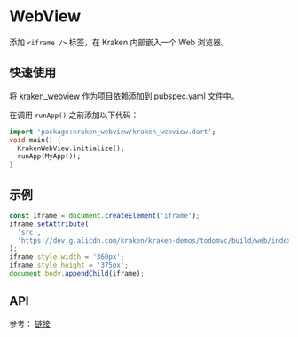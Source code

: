 # WebView

添加 `<iframe />` 标签，在 Kraken 内部嵌入一个 Web 浏览器。

## 快速使用

将 [kraken_webview](https://pub.dev/packages/kraken_webview) 作为项目依赖添加到 pubspec.yaml 文件中。

在调用 `runApp()` 之前添加以下代码：

```dart
import 'package:kraken_webview/kraken_webview.dart';
void main() {
  KrakenWebView.initialize();
  runApp(MyApp());
}
```

## 示例

```javascript
const iframe = document.createElement('iframe');
iframe.setAttribute(
  'src',
  'https://dev.g.alicdn.com/kraken/kraken-demos/todomvc/build/web/index.html',
);
iframe.style.width = '360px';
iframe.style.height = '375px';
document.body.appendChild(iframe);
```

## API

参考： [链接](https://developer.mozilla.org/zh-CN/docs/Web/HTML/Element/iframe)
